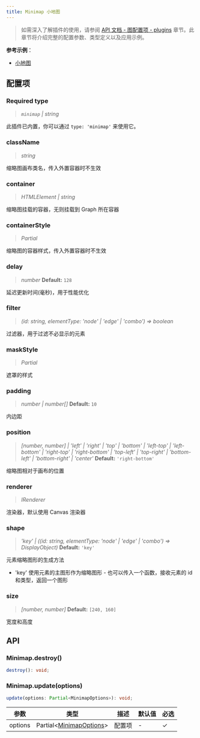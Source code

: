 ```yaml
---
title: Minimap 小地图
---
```


> 如需深入了解插件的使用，请参阅 [API 文档 - 图配置项 - plugins](/api/graph/option#plugins) 章节。此章节将介绍完整的配置参数、类型定义以及应用示例。

**参考示例**：

- [小地图](/examples/plugin/minimap/#basic)

## 配置项

### <Badge type="success">Required</Badge> type

> _`minimap` \| string_

此插件已内置，你可以通过 `type: 'minimap'` 来使用它。

### className

> _string_

缩略图画布类名，传入外置容器时不生效

### container

> _HTMLElement_ _\| string_

缩略图挂载的容器，无则挂载到 Graph 所在容器

### containerStyle

> _Partial<CSSStyleDeclaration>_

缩略图的容器样式，传入外置容器时不生效

### delay

> _number_ **Default:** `128`

延迟更新时间(毫秒)，用于性能优化

### filter

> _(id: string, elementType: 'node' \| 'edge' \| 'combo') => boolean_

过滤器，用于过滤不必显示的元素

### maskStyle

> _Partial<CSSStyleDeclaration>_

遮罩的样式

### padding

> _number \| number[]_ **Default:** `10`

内边距

### position

> _[number, number] \| 'left' \| 'right' \| 'top' \| 'bottom' \| 'left-top' \| 'left-bottom' \| 'right-top' \| 'right-bottom' \| 'top-left' \| 'top-right' \| 'bottom-left' \| 'bottom-right' \| 'center'_ **Default:** `'right-bottom'`

缩略图相对于画布的位置

### renderer

> _IRenderer_

渲染器，默认使用 Canvas 渲染器

### shape

> _'key' \| ((id: string, elementType: 'node' \| 'edge' \| 'combo') => DisplayObject)_ **Default:** `'key'`

元素缩略图形的生成方法

- 'key' 使用元素的主图形作为缩略图形 - 也可以传入一个函数，接收元素的 id 和类型，返回一个图形

### size

> _[number, number]_ **Default:** `[240, 160]`

宽度和高度

## API

### Minimap.destroy()

```typescript
destroy(): void;
```

### Minimap.update(options)

```typescript
update(options: Partial<MinimapOptions>): void;
```

| 参数    | 类型                               | 描述   | 默认值 | 必选 |
| ------- | ---------------------------------- | ------ | ------ | ---- |
| options | Partial<[MinimapOptions](#配置项)> | 配置项 | -      | ✓    |
